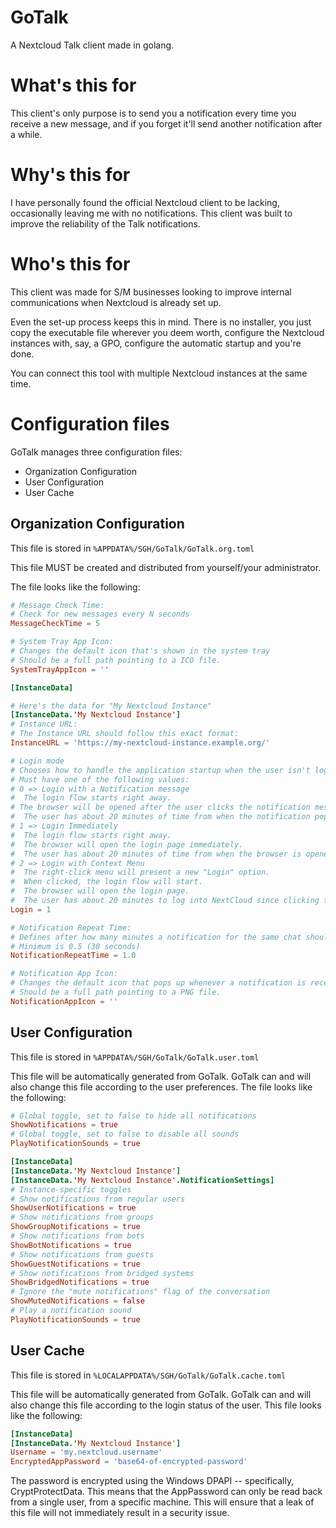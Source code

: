 # GoTalk
A Nextcloud Talk client made in golang.


# What's this for
This client's only purpose is to send you a notification every time you receive a new message, and if you forget it'll send another notification after a while.

# Why's this for
I have personally found the official Nextcloud client to be lacking, occasionally leaving me with no notifications.
This client was built to improve the reliability of the Talk notifications.

# Who's this for
This client was made for S/M businesses looking to improve internal communications when Nextcloud is already set up.

Even the set-up process keeps this in mind.
There is no installer, you just copy the executable file wherever you deem worth, configure the Nextcloud instances with, say, a GPO, configure the automatic startup and you're done.

You can connect this tool with multiple Nextcloud instances at the same time.

# Configuration files
GoTalk manages three configuration files:

- Organization Configuration
- User Configuration
- User Cache

## Organization Configuration
This file is stored in `%APPDATA%/SGH/GoTalk/GoTalk.org.toml`

This file MUST be created and distributed from yourself/your administrator.

The file looks like the following:

```toml
# Message Check Time:
# Check for new messages every N seconds
MessageCheckTime = 5

# System Tray App Icon:
# Changes the default icon that's shown in the system tray
# Should be a full path pointing to a ICO file.
SystemTrayAppIcon = ''

[InstanceData]

# Here's the data for "My Nextcloud Instance"
[InstanceData.'My Nextcloud Instance']
# Instance URL:
# The Instance URL should follow this exact format:
InstanceURL = 'https://my-nextcloud-instance.example.org/'

# Login mode
# Chooses how to handle the application startup when the user isn't logged in yet.
# Must have one of the following values:
# 0 => Login with a Notification message
#  The login flow starts right away.
# The browser will be opened after the user clicks the notification message.
#  The user has about 20 minutes of time from when the notification pops up, after which the login flow fails.
# 1 => Login Immediately
#  The login flow starts right away.
#  The browser will open the login page immediately.
#  The user has about 20 minutes of time from when the browser is opened, after which the login flow fails.
# 2 => Login with Context Menu
#  The right-click menu will present a new "Login" option.
#  When clicked, the login flow will start.
#  The browser will open the login page.
#  The user has about 20 minutes to log into NextCloud since clicking the "Login" option.
Login = 1

# Notification Repeat Time:
# Defines after how many minutes a notification for the same chat should appear twice
# Minimum is 0.5 (30 seconds)
NotificationRepeatTime = 1.0

# Notification App Icon:
# Changes the default icon that pops up whenever a notification is received from this instance.
# Should be a full path pointing to a PNG file.
NotificationAppIcon = ''
```

## User Configuration
This file is stored in `%APPDATA%/SGH/GoTalk/GoTalk.user.toml`

This file will be automatically generated from GoTalk.
GoTalk can and will also change this file according to the user preferences.
The file looks like the following:

```toml
# Global toggle, set to false to hide all notifications
ShowNotifications = true
# Global toggle, set to false to disable all sounds
PlayNotificationSounds = true

[InstanceData]
[InstanceData.'My Nextcloud Instance']
[InstanceData.'My Nextcloud Instance'.NotificationSettings]
# Instance-specific toggles
# Show notifications from regular users
ShowUserNotifications = true
# Show notifications from groups
ShowGroupNotifications = true
# Show notifications from bots
ShowBotNotifications = true
# Show notifications from guests
ShowGuestNotifications = true
# Show notifications from bridged systems
ShowBridgedNotifications = true
# Ignore the "mute notifications" flag of the conversation
ShowMutedNotifications = false
# Play a notification sound
PlayNotificationSounds = true
```

## User Cache
This file is stored in `%LOCALAPPDATA%/SGH/GoTalk/GoTalk.cache.toml`

This file will be automatically generated from GoTalk.
GoTalk can and will also change this file according to the login status of the user.
This file looks like the following:

```toml
[InstanceData]
[InstanceData.'My Nextcloud Instance']
Username = 'my.nextcloud.username'
EncryptedAppPassword = 'base64-of-encrypted-password'
```

The password is encrypted using the Windows DPAPI -- specifically, CryptProtectData.
This means that the AppPassword can only be read back from a single user, from a specific machine.
This will ensure that a leak of this file will not immediately result in a security issue.